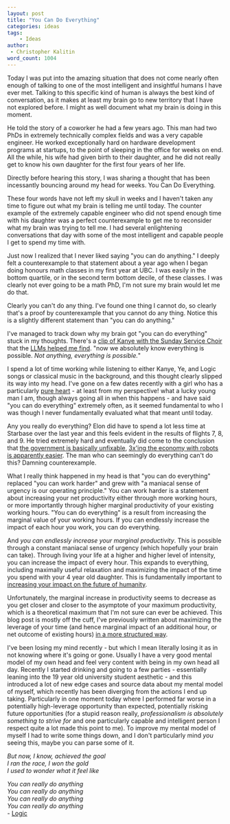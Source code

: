 ```yaml
---
layout: post
title: "You Can Do Everything"
categories: ideas
tags:
    - Ideas
author:
 - Christopher Kalitin
word_count: 1004
---
```

<head>
    <meta property="og:image" content="{{site.url}}/assets/images/you-do-everything/Screenshot 2025-09-27 210513.png">
</head>

Today I was put into the amazing situation that does not come nearly often enough of talking to one of the most intelligent and insightful humans I have ever met. Talking to this specific kind of human is always the best kind of conversation, as it makes at least my brain go to new territory that I have not explored before. I might as well document what my brain is doing in this moment.

He told the story of a coworker he had a few years ago. This man had two PhDs in extremely technically complex fields and was a very capable engineer. He worked exceptionally hard on hardware development programs at startups, to the point of sleeping in the office for weeks on end. All the while, his wife had given birth to their daughter, and he did not really get to know his own daughter for the first four years of her life. 

Directly before hearing this story, I was sharing a thought that has been incessantly bouncing around my head for weeks. You Can Do Everything.

These four words have not left my skull in weeks and I haven't taken any time to figure out what my brain is telling me until today. The counter example of the extremely capable engineer who did not spend enough time with his daughter was a perfect counterexample to get me to reconsider what my brain was trying to tell me. I had several enlightening conversations that day with some of the most intelligent and capable people I get to spend my time with.

Just now I realized that I never liked saying "you can do anything." I deeply felt a counterexample to that statement about a year ago when I began doing honours math classes in my first year at UBC. I was easily in the bottom quartile, or in the second term bottom decile, of these classes. I was clearly not ever going to be a math PhD, I'm not sure my brain would let me do that.

Clearly you can't do any thing. I've found one thing I cannot do, so clearly that's a proof by counterexample that you cannot do any thing. Notice this is a slightly different statement than "you can do anything."

I've managed to track down why my brain got "you can do everything" stuck in my thoughts. There's a [clip of Kanye with the Sunday Service Choir](https://www.youtube.com/watch?v=v4Z9f5ZKsDY&t=729s) that the [LLMs helped me find](https://chatgpt.com/c/68d8a7ea-c4a0-832f-8746-e879afc6ba5f). "now we absolutely know everything is possible. *Not anything, everything is possible.*"

I spend a lot of time working while listening to either Kanye, Ye, and Logic songs or classical music in the background, and this thought clearly slipped its way into my head. I've gone on a few dates recently with a girl who has a particularly [pure heart](https://www.youtube.com/watch?v=AL9pIofuL2o&list=RDAL9pIofuL2o&start_radio=1) - at least from my perspective! what a lucky young man I am, though always going all in when this happens - and have said "you can do everything" extremely often, as it seemed fundamental to who I was though I never fundamentally evaluated what that meant until today.

Any you really do everything? Elon did have to spend a lot less time at Starbase over the last year and this feels evident in the results of flights 7, 8, and 9. He tried extremely hard and eventually did come to the conclusion that [the government is basically unfixable](https://youtu.be/qeZqZBRA-6Q?si=DumfdQKxEogmzdXO&t=112), [3x'ing the economy with robots is apparently easier](https://x.com/elonmusk/status/1925975507759243741). The man who can seemingly do everything can't do this? Damning counterexample.

What I really think happened in my head is that "you can do everything" replaced "you can work harder" and grew with "a maniacal sense of urgency is our operating principle." You can work harder is a statement about increasing your net productivity either through more working hours, or more importantly through higher marginal productivity of your existing working hours. "You can do everything" is a result from increasing the marginal value of your working hours. If you can endlessly increase the impact of each hour you work, you can do everything.

And *you can endlessly increase your marginal productivity*. This is possible through a constant maniacal sense of urgency (which hopefully your brain can take). Through living your life at a higher and higher level of intensity, you can increase the impact of every hour. This expands to everything, including maximally useful relaxation and maximizing the impact of the time you spend with your 4 year old daughter. This is fundamentally important to [increasing your impact on the future of humanity](https://ckalitin.github.io/idea/2025/04/26/low-leverage-university.html).

Unfortunately, the marginal increase in productivity seems to decrease as you get closer and closer to the asymptote of your maximum productivity, which is a theoretical maximum that I'm not sure can ever be achieved. This blog post is mostly off the cuff, I've previously written about maximizing the leverage of your time (and hence marginal impact of an additional hour, or net outcome of existing hours) [in a more structured way](https://ckalitin.github.io/idea/2025/04/26/low-leverage-university.html).

I've been losing my mind recently - but which I mean literally losing it as in not knowing where it's going or gone. Usually I have a very good mental model of my own head and feel very content with being in my own head all day. Recently I started drinking and going to a few parties - essentially leaning into the 19 year old university student aesthetic - and this introduced a lot of new edge cases and source data about my mental model of myself, which recently has been diverging from the actions I end up taking. Particularly in one moment today where I performed far worse in a potentially high-leverage opportunity than expected, potentially risking future opportunities (for a stupid reason really, *professionalism is absolutely something to strive for* and one particularly capable and intelligent person I respect quite a lot made this point to me). To improve my mental model of myself I had to write some things down, and I don't particularly mind *you* seeing this, maybe you can parse some of it.

<i>But now, I know, achieved the goal  
I ran the race, I won the gold  
I used to wonder what it feel like  

You can really do anything  
You can really do anything  
You can really do anything  
You can really do anything  
</i>
\- [Logic](https://www.youtube.com/watch?v=oJAUMIvTXF4&list=PLuvVjLDbzSdFKzS_SxKKB75qdqErTnMBC&index=1)